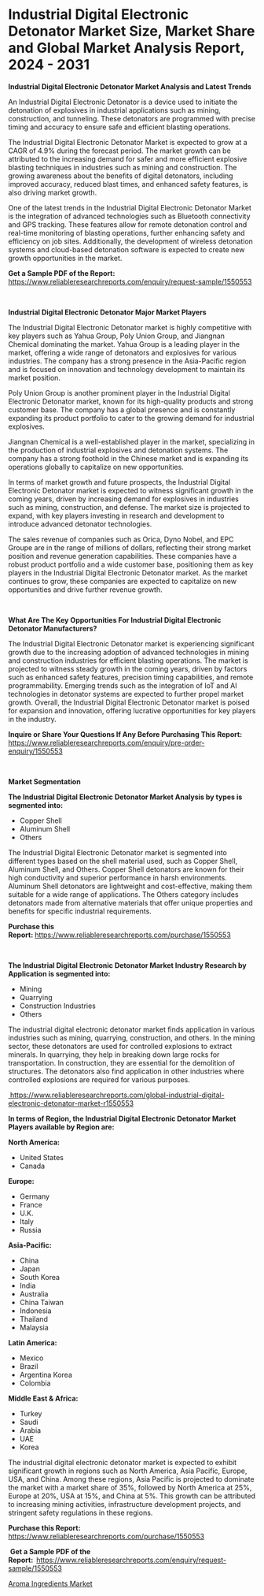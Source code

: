 <p><h1>Industrial Digital Electronic Detonator Market Size, Market Share and Global Market Analysis Report, 2024 - 2031</h1></p><p><strong>Industrial Digital Electronic Detonator Market Analysis and Latest Trends</strong></p>
<p><p>An Industrial Digital Electronic Detonator is a device used to initiate the detonation of explosives in industrial applications such as mining, construction, and tunneling. These detonators are programmed with precise timing and accuracy to ensure safe and efficient blasting operations.</p><p>The Industrial Digital Electronic Detonator Market is expected to grow at a CAGR of 4.9% during the forecast period. The market growth can be attributed to the increasing demand for safer and more efficient explosive blasting techniques in industries such as mining and construction. The growing awareness about the benefits of digital detonators, including improved accuracy, reduced blast times, and enhanced safety features, is also driving market growth.</p><p>One of the latest trends in the Industrial Digital Electronic Detonator Market is the integration of advanced technologies such as Bluetooth connectivity and GPS tracking. These features allow for remote detonation control and real-time monitoring of blasting operations, further enhancing safety and efficiency on job sites. Additionally, the development of wireless detonation systems and cloud-based detonation software is expected to create new growth opportunities in the market.</p></p>
<p><strong>Get a Sample PDF of the Report:&nbsp;</strong> <a href="https://www.reliableresearchreports.com/enquiry/request-sample/1550553">https://www.reliableresearchreports.com/enquiry/request-sample/1550553</a></p>
<p>&nbsp;</p>
<p><strong>Industrial Digital Electronic Detonator Major Market Players</strong></p>
<p><p>The Industrial Digital Electronic Detonator market is highly competitive with key players such as Yahua Group, Poly Union Group, and Jiangnan Chemical dominating the market. Yahua Group is a leading player in the market, offering a wide range of detonators and explosives for various industries. The company has a strong presence in the Asia-Pacific region and is focused on innovation and technology development to maintain its market position.</p><p>Poly Union Group is another prominent player in the Industrial Digital Electronic Detonator market, known for its high-quality products and strong customer base. The company has a global presence and is constantly expanding its product portfolio to cater to the growing demand for industrial explosives.</p><p>Jiangnan Chemical is a well-established player in the market, specializing in the production of industrial explosives and detonation systems. The company has a strong foothold in the Chinese market and is expanding its operations globally to capitalize on new opportunities.</p><p>In terms of market growth and future prospects, the Industrial Digital Electronic Detonator market is expected to witness significant growth in the coming years, driven by increasing demand for explosives in industries such as mining, construction, and defense. The market size is projected to expand, with key players investing in research and development to introduce advanced detonator technologies.</p><p>The sales revenue of companies such as Orica, Dyno Nobel, and EPC Groupe are in the range of millions of dollars, reflecting their strong market position and revenue generation capabilities. These companies have a robust product portfolio and a wide customer base, positioning them as key players in the Industrial Digital Electronic Detonator market. As the market continues to grow, these companies are expected to capitalize on new opportunities and drive further revenue growth.</p></p>
<p>&nbsp;</p>
<p><strong>What Are The Key Opportunities For Industrial Digital Electronic Detonator Manufacturers?</strong></p>
<p><p>The Industrial Digital Electronic Detonator market is experiencing significant growth due to the increasing adoption of advanced technologies in mining and construction industries for efficient blasting operations. The market is projected to witness steady growth in the coming years, driven by factors such as enhanced safety features, precision timing capabilities, and remote programmability. Emerging trends such as the integration of IoT and AI technologies in detonator systems are expected to further propel market growth. Overall, the Industrial Digital Electronic Detonator market is poised for expansion and innovation, offering lucrative opportunities for key players in the industry.</p></p>
<p><strong>Inquire or Share Your Questions If Any Before Purchasing This Report:</strong> <a href="https://www.reliableresearchreports.com/enquiry/pre-order-enquiry/1550553">https://www.reliableresearchreports.com/enquiry/pre-order-enquiry/1550553</a></p>
<p>&nbsp;</p>
<p><strong>Market Segmentation</strong></p>
<p><strong>The Industrial Digital Electronic Detonator Market Analysis by types is segmented into:</strong></p>
<p><ul><li>Copper Shell</li><li>Aluminum Shell</li><li>Others</li></ul></p>
<p><p>The Industrial Digital Electronic Detonator market is segmented into different types based on the shell material used, such as Copper Shell, Aluminum Shell, and Others. Copper Shell detonators are known for their high conductivity and superior performance in harsh environments. Aluminum Shell detonators are lightweight and cost-effective, making them suitable for a wide range of applications. The Others category includes detonators made from alternative materials that offer unique properties and benefits for specific industrial requirements.</p></p>
<p><strong>Purchase this Report:&nbsp;</strong><a href="https://www.reliableresearchreports.com/purchase/1550553">https://www.reliableresearchreports.com/purchase/1550553</a></p>
<p>&nbsp;</p>
<p><strong>The Industrial Digital Electronic Detonator Market Industry Research by Application is segmented into:</strong></p>
<p><ul><li>Mining</li><li>Quarrying</li><li>Construction Industries</li><li>Others</li></ul></p>
<p><p>The industrial digital electronic detonator market finds application in various industries such as mining, quarrying, construction, and others. In the mining sector, these detonators are used for controlled explosions to extract minerals. In quarrying, they help in breaking down large rocks for transportation. In construction, they are essential for the demolition of structures. The detonators also find application in other industries where controlled explosions are required for various purposes.</p></p>
<p><a href="https://www.reliableresearchreports.com/global-industrial-digital-electronic-detonator-market-r1550553">&nbsp;https://www.reliableresearchreports.com/global-industrial-digital-electronic-detonator-market-r1550553</a></p>
<p><strong>In terms of Region, the Industrial Digital Electronic Detonator Market Players available by Region are:</strong></p>
<p>
    <p> <strong> North America: </strong>
        <ul>
            <li>United States</li>
            <li>Canada</li>
        </ul>
        </p> 
    <p> <strong> Europe: </strong>
        <ul>
            <li>Germany</li>
            <li>France</li>
            <li>U.K.</li>
            <li>Italy</li>
            <li>Russia</li>
        </ul>
        </p> 
    <p> <strong> Asia-Pacific: </strong>
        <ul>
            <li>China</li>
            <li>Japan</li>
            <li>South Korea</li>
            <li>India</li>
            <li>Australia</li>
            <li>China Taiwan</li>
            <li>Indonesia</li>
            <li>Thailand</li>
            <li>Malaysia</li>
        </ul>
        </p> 
    <p> <strong> Latin America: </strong>
        <ul>
            <li>Mexico</li>
            <li>Brazil</li>
            <li>Argentina Korea</li>
            <li>Colombia</li>
        </ul>
        </p> 
    <p> <strong> Middle East & Africa: </strong>
        <ul>
            <li>Turkey</li>
            <li>Saudi</li>
            <li>Arabia</li>
            <li>UAE</li>
            <li>Korea</li>
        </ul>
    </p>
    </p>
<p><p>The industrial digital electronic detonator market is expected to exhibit significant growth in regions such as North America, Asia Pacific, Europe, USA, and China. Among these regions, Asia Pacific is projected to dominate the market with a market share of 35%, followed by North America at 25%, Europe at 20%, USA at 15%, and China at 5%. This growth can be attributed to increasing mining activities, infrastructure development projects, and stringent safety regulations in these regions.</p></p>
<p><strong>Purchase this Report: </strong><a href="https://www.reliableresearchreports.com/purchase/1550553">https://www.reliableresearchreports.com/purchase/1550553</a></p>
<p>&nbsp;<strong>Get a Sample PDF of the Report:&nbsp;&nbsp;</strong><a href="https://www.reliableresearchreports.com/enquiry/request-sample/1550553">https://www.reliableresearchreports.com/enquiry/request-sample/1550553</a></p>
<p><strong></strong></p>
<p><p><a href="https://issuu.com/reportprime-2/docs/aroma-ingredients-market-size-2030.pptx">Aroma Ingredients Market</a></p></p>